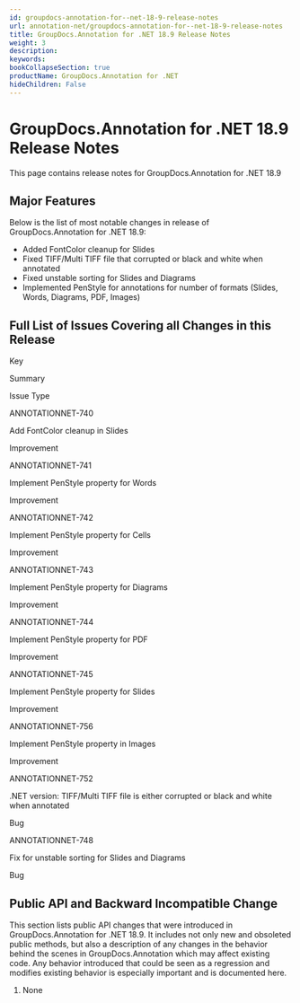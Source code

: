 ```yaml
---
id: groupdocs-annotation-for--net-18-9-release-notes
url: annotation-net/groupdocs-annotation-for--net-18-9-release-notes
title: GroupDocs.Annotation for .NET 18.9 Release Notes
weight: 3
description: 
keywords: 
bookCollapseSection: true
productName: GroupDocs.Annotation for .NET
hideChildren: False
---
```


# GroupDocs.Annotation for .NET 18.9 Release Notes


This page contains release notes for GroupDocs.Annotation for .NET 18.9

## Major Features

Below is the list of most notable changes in release of GroupDocs.Annotation for .NET 18.9:

*   Added FontColor cleanup for Slides
*   Fixed TIFF/Multi TIFF file that corrupted or black and white when annotated
*   Fixed unstable sorting for Slides and Diagrams
*   Implemented PenStyle for annotations for number of formats (Slides, Words, Diagrams, PDF, Images)

## Full List of Issues Covering all Changes in this Release

Key

Summary

Issue Type

ANNOTATIONNET-740

Add FontColor cleanup in Slides

Improvement

ANNOTATIONNET-741

Implement PenStyle property for Words

Improvement

ANNOTATIONNET-742 

Implement PenStyle property for Cells

Improvement

ANNOTATIONNET-743

Implement PenStyle property for Diagrams

Improvement

ANNOTATIONNET-744

Implement PenStyle property for PDF

Improvement

ANNOTATIONNET-745

Implement PenStyle property for Slides

Improvement

ANNOTATIONNET-756

Implement PenStyle property in Images

Improvement

ANNOTATIONNET-752

.NET version: TIFF/Multi TIFF file is either corrupted or black and white when annotated

Bug

ANNOTATIONNET-748

Fix for unstable sorting for Slides and Diagrams

Bug

## Public API and Backward Incompatible Change

This section lists public API changes that were introduced in GroupDocs.Annotation for .NET 18.9. It includes not only new and obsoleted public methods, but also a description of any changes in the behavior behind the scenes in GroupDocs.Annotation which may affect existing code. Any behavior introduced that could be seen as a regression and modifies existing behavior is especially important and is documented here.

1.  None
    

